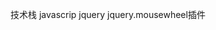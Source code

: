<!--
 * @Author: your name
 * @Date: 2021-02-05 14:40:24
 * @LastEditTime: 2021-02-05 15:11:38
 * @LastEditors: Please set LastEditors
 * @Description: In User Settings Edit
-->
技术栈
   javascrip  jquery jquery.mousewheel插件